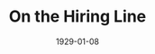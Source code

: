 ---
title: On the Hiring Line
date: 1929-01-08
closing_date: 1929-01-09
layout: productions
featured_image:
image_caption:
image_credit:
playbill:
Theatre: Theatre Jacksonville
cast:
- Mrs. Ritchie: Daisy Bowden Stephens
- William Capron: Douglas Haygood
- Steve Mack: J. Karst Connell
- Ritchie: J.H. Pratt
- Pansy: Margaret Holmes
- Dorothy: Olive Rosenquist
- Sherman Fessenden: Philip Devlin
- Ronald Oliver: Ralph M. Anderson
- Rosalind: Winifred Snowden
crew:
- Director: Paul Stuart Buchanan
orchestra:
external_links:
---